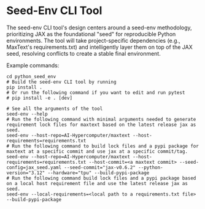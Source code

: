 # Seed-Env CLI Tool

The seed-env CLI tool's design centers around a seed-env methodology, prioritizing JAX as the foundational "seed" for reproducible Python environments. The tool will take project-specific dependencies (e.g., MaxText's requirements.txt) and intelligently layer them on top of the JAX seed, resolving conflicts to create a stable final environment.

Example commands:
```
cd python_seed_env
# Build the seed-env CLI tool by running
pip install .
# Or run the following command if you want to edit and run pytest
# pip install -e . [dev]

# See all the arguments of the tool
seed-env --help
# Run the following command with minimal arguments needed to generate requirement lock files for maxtext based on the latest release jax as seed.
seed-env --host-repo=AI-Hypercomputer/maxtext --host-requirements=requirements.txt
# Run the following command to build lock files and a pypi package for maxtext at a specific commit and use jax at a specific commit/tag.
seed-env --host-repo=AI-Hypercomputer/maxtext --host-requirements=requirements.txt --host-commit=<a maxtext commit> --seed-config=jax_seed.yaml --seed-commit="jax-v0.6.2" --python-version="3.12" --hardware="tpu" --build-pypi-package
# Run the following command build lock files and a pypi package based on a local host requirement file and use the latest release jax as seed.
seed-env --local-requirements=<local path to a requirements.txt file> --build-pypi-package
```
